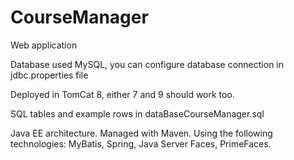 # CourseManager

Web application 

Database used MySQL, you can configure database connection in jdbc.properties file

Deployed in TomCat 8, either 7 and 9 should work too.

SQL tables and example rows in dataBaseCourseManager.sql

Java EE architecture. Managed with Maven. Using the following technologies: MyBatis, Spring, Java Server Faces, PrimeFaces.
